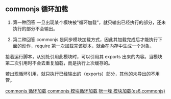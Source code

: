 ## commonjs 循环加载

1. 第一种回答
   一旦出现某个模块被"循环加载"，就只输出已经执行的部分，还未执行的部分不会输出。

2. 第二种回答
   commonjs 是同步模块加载方式，因此其加载完成后才能执行下面的动作，require 第一次加载完该脚本，就会在内存中生成一个对象，

接着运行脚本，从别处引用此模块时，可以引用其 exports 出来的内容。当模块第二次引用时不会去重复加载，而是执行上次缓存的。

若出现循环引用，就只执行已经输出的（exports）部分，其他的未导出的不用管。

[commonjs 循环加载](https://blog.csdn.net/wu_xianqiang/article/details/100693895)
[commonjs 模块循环加载](https://blog.csdn.net/u012657197/article/details/77541157)
[阮一峰 模块加载(es6,commonjs)](https://es6.ruanyifeng.com/#docs/module-loader#%E5%BE%AA%E7%8E%AF%E5%8A%A0%E8%BD%BD)
